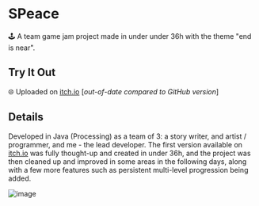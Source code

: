 # SPeace
 🕹️ A team game jam project made in under under 36h with the theme "end is near".

## Try It Out
 🌐 Uploaded on [itch.io](https://16bite-studios.itch.io/speace) [_out-of-date compared to GitHub version_]

## Details
Developed in Java (Processing) as a team of 3: a story writer, and artist / programmer, and me - the lead developer. The first version available on [itch.io](https://16bite-studios.itch.io/speace) was fully thought-up and created in under 36h, and the project was then cleaned up and improved in some areas in the following days, along with a few more features such as persistent multi-level progression being added.

![image](https://github.com/leohumnew/end-is-near-gamejam/assets/39741041/68d0f037-fe2e-4a6c-a91f-53419d2937de)
